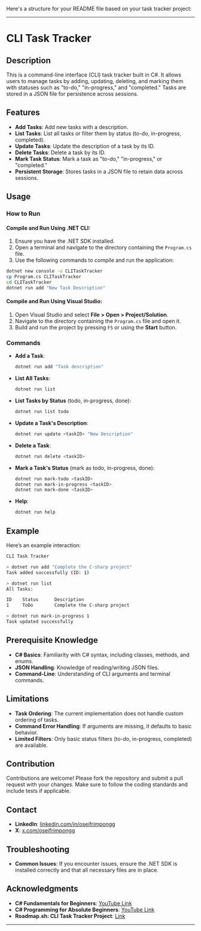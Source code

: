 Here's a structure for your README file based on your task tracker project:

---

# CLI Task Tracker

## Description

This is a command-line interface (CLI) task tracker built in C#. It allows users to manage tasks by adding, updating, deleting, and marking them with statuses such as "to-do," "in-progress," and "completed." Tasks are stored in a JSON file for persistence across sessions.

## Features

- **Add Tasks**: Add new tasks with a description.
- **List Tasks**: List all tasks or filter them by status (to-do, in-progress, completed).
- **Update Tasks**: Update the description of a task by its ID.
- **Delete Tasks**: Delete a task by its ID.
- **Mark Task Status**: Mark a task as "to-do," "in-progress," or "completed."
- **Persistent Storage**: Stores tasks in a JSON file to retain data across sessions.

## Usage

### How to Run

#### Compile and Run Using .NET CLI:

1. Ensure you have the .NET SDK installed.
2. Open a terminal and navigate to the directory containing the `Program.cs` file.
3. Use the following commands to compile and run the application:

```bash
dotnet new console -o CLITaskTracker
cp Program.cs CLITaskTracker
cd CLITaskTracker
dotnet run add "New Task Description"
```

#### Compile and Run Using Visual Studio:

1. Open Visual Studio and select **File > Open > Project/Solution**.
2. Navigate to the directory containing the `Program.cs` file and open it.
3. Build and run the project by pressing `F5` or using the **Start** button.

### Commands

- **Add a Task**:

  ```bash
  dotnet run add "Task description"
  ```

- **List All Tasks**:

  ```bash
  dotnet run list
  ```

- **List Tasks by Status** (todo, in-progress, done):

  ```bash
  dotnet run list todo
  ```

- **Update a Task's Description**:

  ```bash
  dotnet run update <taskID> "New Description"
  ```

- **Delete a Task**:

  ```bash
  dotnet run delete <taskID>
  ```

- **Mark a Task's Status** (mark as todo, in-progress, done):

  ```bash
  dotnet run mark-todo <taskID>
  dotnet run mark-in-progress <taskID>
  dotnet run mark-done <taskID>
  ```

- **Help**:
  ```bash
  dotnet run help
  ```

## Example

Here’s an example interaction:

```bash
CLI Task Tracker

> dotnet run add "Complete the C-sharp project"
Task added successfully (ID: 1)

> dotnet run list
All Tasks:

ID    Status      Description
1     ToDo        Complete the C-sharp project

> dotnet run mark-in-progress 1
Task updated successfully
```

## Prerequisite Knowledge

- **C# Basics**: Familiarity with C# syntax, including classes, methods, and enums.
- **JSON Handling**: Knowledge of reading/writing JSON files.
- **Command-Line**: Understanding of CLI arguments and terminal commands.

## Limitations

- **Task Ordering**: The current implementation does not handle custom ordering of tasks.
- **Command Error Handling**: If arguments are missing, it defaults to basic behavior.
- **Limited Filters**: Only basic status filters (to-do, in-progress, completed) are available.

## Contribution

Contributions are welcome! Please fork the repository and submit a pull request with your changes. Make sure to follow the coding standards and include tests if applicable.

## Contact

- **LinkedIn**: [linkedin.com/in/oseifrimpongg](https://www.linkedin.com/in/oseifrimpongg)
- **X**: [x.com/oseifrimpongg](https://x.com/oseifrimpongg)

## Troubleshooting

- **Common Issues**: If you encounter issues, ensure the .NET SDK is installed correctly and that all necessary files are in place.

## Acknowledgments

- **C# Fundamentals for Beginners**: [YouTube Link](https://www.youtube.com/watch?v=0QUgvfuKvWU)
- **C# Programming for Absolute Beginners**: [YouTube Link](https://www.youtube.com/watch?v=ALXpVlPYqYE)
- **Roadmap.sh: CLI Task Tracker Project**: [Link](https://roadmap.sh/projects/task-tracker)

---

